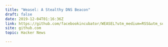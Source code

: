 ```yaml
---
title: "Weasel: A Stealthy DNS Beacon"
draft: false
date: 2019-12-04T01:16:36Z
link: https://github.com/facebookincubator/WEASEL?utm_medium=RSS&utm_source=hune
site: github.com
topic: Hacker News  

---
```

